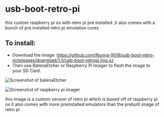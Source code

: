 # usb-boot-retro-pi
this custom raspberry pi os with retro pi pre installed ,it also comes with a bunch of pre installed retro pi emulation cores

## To install: 
 - Download the image: https://github.com/Nunya-9018/usb-boot-retro-pi/releases/download/1.0/usb-boot-retropi.img.xz  
 - Then use BalenaEtcher or Raspberry Pi Imager to flash the image to your SD Card.
 
 ![Screenshot of balenaEtcher](https://i.imgur.com/jGpdUqj.png)
 
 
 ![Screenshot of raspberry pi imager](https://i.imgur.com/se4UQId.png)
 
 this image is a custom version of retro pi which is based off of raspberry pi os
 it also comes with more preinstalled emulators than the prebuilt image of retro pi

